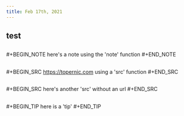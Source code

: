 ```yaml
---
title: Feb 17th, 2021
---
```


## test
##
#+BEGIN_NOTE
here's a note using the 'note' function
#+END_NOTE
##
#+BEGIN_SRC 
https://topernic.com using a 'src' function
#+END_SRC
##
##
#+BEGIN_SRC 
here's another 'src' without an url
#+END_SRC
##
##
#+BEGIN_TIP
here is a 'tip'
#+END_TIP
##
##
